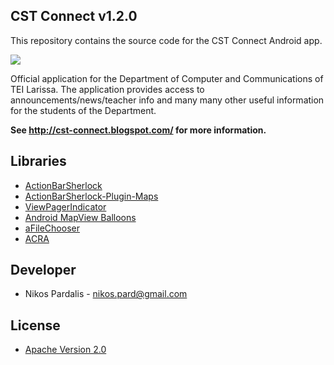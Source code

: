 ## CST Connect v1.2.0


This repository contains the source code for the CST Connect Android app.

<a href="https://play.google.com/store/apps/details?id=com.cst.connect" alt="Download from Google Play">
  <img src="http://www.android.com/images/brand/android_app_on_play_large.png">
</a>


Official application for the Department of Computer and Communications of TEI Larissa.
The application provides access to announcements/news/teacher info and many many other useful information for the students of the Department. 

**See http://cst-connect.blogspot.com/ for more information.**


## Libraries

* [ActionBarSherlock](https://github.com/JakeWharton/ActionBarSherlock)
* [ActionBarSherlock-Plugin-Maps](https://github.com/JakeWharton/ActionBarSherlock-Plugin-Maps)
* [ViewPagerIndicator](https://github.com/JakeWharton/Android-ViewPagerIndicator)
* [Android MapView Balloons](https://github.com/jgilfelt/android-mapviewballoons)
* [aFileChooser](https://github.com/iPaulPro/aFileChooser)
* [ACRA](http://code.google.com/p/acra/)

## Developer

* Nikos Pardalis - <nikos.pard@gmail.com>

## License

* [Apache Version 2.0](http://www.apache.org/licenses/LICENSE-2.0.html)